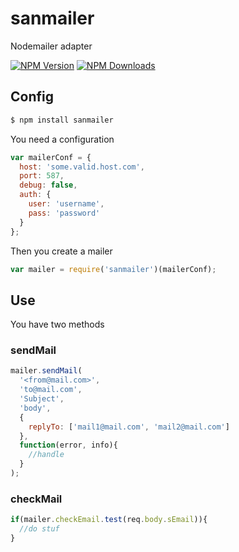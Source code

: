 # sanmailer
Nodemailer adapter

  [![NPM Version][npm-image]][npm-url]
  [![NPM Downloads][downloads-image]][downloads-url]

## Config
~~~bash
$ npm install sanmailer 
~~~

You need a configuration
~~~js
var mailerConf = {
  host: 'some.valid.host.com',
  port: 587,
  debug: false,
  auth: {
    user: 'username',
    pass: 'password'
  }  
};
~~~
Then you create a mailer
~~~js
var mailer = require('sanmailer')(mailerConf);
~~~

## Use
You have two methods

### sendMail
~~~js
mailer.sendMail(
  '<from@mail.com>',
  'to@mail.com',
  'Subject',
  'body',
  {
    replyTo: ['mail1@mail.com', 'mail2@mail.com']
  },
  function(error, info){
    //handle
  }
);
~~~

### checkMail
~~~js
if(mailer.checkEmail.test(req.body.sEmail)){
  //do stuf  
}
~~~

[npm-image]: https://img.shields.io/npm/v/sanmailer.svg
[npm-url]: https://npmjs.org/package/sanmailer
[downloads-image]: https://img.shields.io/npm/dm/sanmailer.svg
[downloads-url]: https://npmjs.org/package/sanmailer
